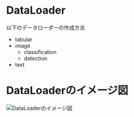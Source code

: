 # DataLoader
以下のデータローダーの作成方法
- tabular
- image
    - classification
    - detection
- text

# DataLoaderのイメージ図
![DataLoaderのイメージ図](./Images/dataloder.jpg)